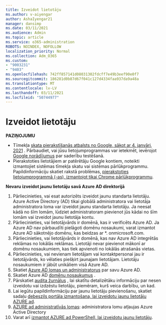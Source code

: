 ```yaml
---
title: Izveidot lietotāju
ms.author: v-aiyengar
author: AshaIyengar21
manager: dansimp
ms.date: 03/11/2021
ms.audience: Admin
ms.topic: article
ms.service: o365-administration
ROBOTS: NOINDEX, NOFOLLOW
localization_priority: Normal
ms.collection: Adm_O365
ms.custom:
- "9003231"
- "9403"
ms.openlocfilehash: 742ff857141d08031302fdcff7e49b3eef90e0f7
ms.sourcegitcommit: 186281d0b87d67f041c127d4334faa937da9a48a
ms.translationtype: MT
ms.contentlocale: lv-LV
ms.lasthandoff: 03/11/2021
ms.locfileid: "50744977"
---
```

# <a name="create-user"></a>Izveidot lietotāju

**PAZIŅOJUMU**

- Tīmekļa [skata pierakstīšanās atbalsts no Google, sākot ar 4. janvāri, 2021](https://docs.microsoft.com/azure/active-directory/external-identities/google-federation#deprecation-of-webview-sign-in-support) . Pārbaudiet, vai jūsu lietojumprogrammas var ietekmēt, ievērojot [Google norādījumus](https://go.microsoft.com/fwlink/?linkid=2157323) par saderību testēšanā.
- Pierakstoties lietotājiem ar patērētāju Google kontiem, noteikti izmantojiet sistēmas tīmekļa skatu vai sistēmas pārlūkprogrammu. Papildinformāciju skatiet rakstā problēmas, [pierakstoties lietojumprogrammā (-as), izmantojot tikai Chrome pārlūkprogrammu](https://docs.microsoft.com/office365/troubleshoot/miscellaneous/chrome-behavior-affects-applications).

**Nevaru izveidot jaunu lietotāju savā Azure AD direktorijā**

1. Pārliecinieties, vai esat autorizēts izveidot jaunu standarta lietotāju. Azure Active Directory (AD) tikai globālā administratora vai lietotāja administratora loma var izveidot jaunu standarta lietotāju. Ja neesat kādā no šīm lomām, lūdziet administratoram pievienot jūs kādai no šīm lomām vai izveidot jaunu lietotāja kontu.
1. Pārliecinieties, vai lietotājvārds ir domēnā, kas ir verificēts Azure AD. Ja Azure AD nav pārbaudīti pielāgoti domēnu nosaukumi, varat izmantot Azure AD sākotnējo domēnu, kas beidzas ar *. onmicrosoft.com.
1. Pārliecinieties, vai lietotājvārds ir domēnā, kas nav Azure AD integrētās reklāmas no lokālās reklāmas. Lietotāji nevar pievienot mākonī ar domēnu nosaukumiem, kas tiek apvienoti no lokālās atrašanās vietas.
1. Pārliecinieties, vai nevienam lietotājam vai kontaktpersonai jau ir lietotājvārds, ko vēlaties piešķirt jaunajam lietotājam. Lietotāju nosaukumiem ir jābūt unikāliem visā Azure AD.
1. Skatiet [Azure AD lomas un administratorus](https://portal.azure.com/#blade/Microsoft_AAD_IAM/ActiveDirectoryMenuBlade/RolesAndAdministrators) par savu Azure AD.
1. Skatiet Azure AD [domēnu nosaukumus](https://portal.azure.com/#blade/Microsoft_AAD_IAM/ActiveDirectoryMenuBlade/RolesAndAdministrators) .
1. Pārskatiet [audita žurnālus](https://portal.azure.com/#blade/Microsoft_AAD_IAM/ActiveDirectoryMenuBlade/RolesAndAdministrators) , lai skatītu detalizētāku informāciju par nesen izveidotu vai izdzēstu lietotāju, piemēram, kurš veica darbību, un kad.
1. Lai iegūtu papildinformāciju par jaunu lietotāju pievienošanu, skatiet sadaļu [debeszils portāla izmantošana, lai izveidotu jaunu lietotāju AZURE ad](/azure/active-directory/active-directory-users-create-azure-portal).
1. [AZURE ad administratīvās lomas](https://docs.microsoft.com/azure/active-directory/active-directory-assign-admin-roles): administratora lomu atļaujas Azure Active Directory
1. Varat arī [izmantot AZURE ad PowerShell, lai izveidotu jaunu lietotāju](https://docs.microsoft.com/powershell/module/azuread/new-azureaduser?view=azureadps-2.0).
